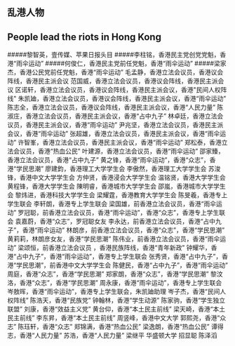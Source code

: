 ## 乱港人物
## People lead the riots in Hong Kong

#####黎智英，壹传媒、苹果日报头目
#####李柱铭，香港民主党创党党魁，香港“雨伞运动” 
#####何俊仁，香港民主党前任党魁，香港“雨伞运动” 
#####梁家杰，香港公民党前任党魁，香港“雨伞运动” 
毛孟静，香港立法会议员，香港议会阵线，香港民主派会议
范国威，香港立法会议员，香港议会阵线，香港民主派会议
区诺轩，香港立法会议员，香港议会阵线，香港民主派会议，香港"民间人权阵线"
朱凯廸，香港立法会议员，香港议会阵线，香港民主派会议，香港“雨伞运动”
陈志全，香港立法会议员，香港议会阵线，香港民主派会议，香港“人民力量”
陈淑庄，香港立法会议员，香港民主派会议，香港“占中九子”
林卓廷，香港立法会议员，香港民主派会议，香港“雨伞运动”
尹兆坚，香港立法会议员，香港民主派会议，香港“雨伞运动”
张超雄，香港立法会议员，香港民主派会议，香港“雨伞运动”
许智峯，香港立法会议员，香港民主派会议，香港“雨伞运动”
郑松泰，香港立法会议员，香港“热血公民” 
叶建源，香港立法会议员，香港“雨伞运动”
邵家臻，香港立法会议员，香港“占中九子”
黄之锋，香港“雨伞运动”，香港“众志”，香港“学民思潮”
廖建鈞，香港理工大学学生会
李傲然，香港理工大学学生会
苏浚锋，香港中文大学学生会
方仲贤，香港浸会大学学生会
温铭贤，香港大学学生会
黄程锋，香港大学学生会
陳明睿，香港城市大学学生会
邵嵐，香港城市大学学生会
黎炜进，香港科技大学学生会
梁耀霆，香港教育大学学生会
陈旻羲，香港专上学生联会
李轩朗，香港专上学生联会
梁国雄，前香港立法会议员，香港“雨伞运动” 
罗冠聪，前香港立法会议员，香港“雨伞运动”，香港“众志”，香港专上学生联会
袁嘉蔚，香港“众志”，罗冠聪女友
李永达，前香港立法会议员，香港“占中九子”，香港“雨伞运动” 
林朗彦，前香港立法会议员，香港“众志”，香港“学民思潮”
黄莉莉，林朗彦女友，香港“学民思潮”
陈伟业，前香港立法会议员，香港“雨伞运动” 
梁颂恒，前香港立法会议员 ，香港民族阵线，香港“青年新政”
钟耀华，香港“占中九子”，香港“雨伞运动”，香港专上学生联会
张秀贤，香港“占中九子”，香港“学民思潮”，前香港中文大学学生会
陈健民，香港“占中九子”，香港“雨伞运动”
周庭，香港“众志”，香港“学民思潮”
郑家朗，香港“众志”，香港“学民思潮”
黎汶洛，香港“众志”，香港“学民思潮”
周永康，香港“雨伞运动”，香港专上学生联会
岑敖晖，香港“雨伞运动”，香港专上学生联会，朱凯廸助理
岑子杰，香港“民间人权阵线”
陈浩天，香港“民族党”
钟翰林，香港“学生动源”
陈家驹，香港“学生独立联盟”
刘康，香港“效益主义党”
黄台仰，香港“本土民主前线”
梁天崎，香港“本土民主前线”
李东昇，香港“本土民主前线”
周竖峰，香港中文大学
郭熙尧，香港“众志”
陈珏轩，香港“众志”
郑锦满，香港“热血公民”
梁逸朗，香港“热血公民”
谭得志，香港“人民力量”
苏浩，香港“人民力量”
梁继平 华盛顿大学
招显聪
陈泽滔
